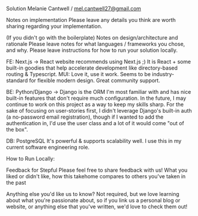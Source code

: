 Solution
Melanie Cantwell / mel.cantwell27@gmail.com

Notes on implementation
Please leave any details you think are worth sharing regarding your implementation.

(If you didn't go with the boilerplate) Notes on design/architecture and rationale
Please leave notes for what languages / frameworks you chose, and why. Please leave instructions for how to run your solution locally.

FE: Next.js -> 
React website recommends using Next.js \;) It is React + some built-in goodies that help accelerate development like directory-based routing & Typescript. 
MUI: Love it, use it work. Seems to be industry-standard for flexible modern design. Great community support.


BE: Python/Django ->
Django is the ORM I'm most familiar with and has nice built-in features that don't require much configuration. In the future, I may continue to work on this project as a way to keep my skills sharp. For the sake of focusing on user-stories first, I didn't leverage Django's built-in auth (a no-password email registration), though if I wanted to add the authentication in, I'd use the user class and a lot of it would come "out of the box". 

DB: PostgreSQL
It's powerful & supports scalability well. I use this in my current software engineering role.

>>
How to Run Locally: 



Feedback for Stepful
Please feel free to share feedback with us! What you liked or didn't like, how this takehome compares to others you've taken in the past

Anything else you'd like us to know?
Not required, but we love learning about what you're passionate about, so if you link us a personal blog or website, or anything else that you've written, we'd love to check them out!